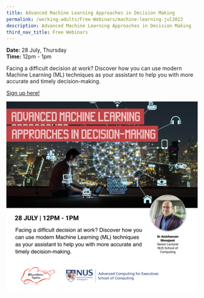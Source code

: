 ```yaml
---
title: Advanced Machine Learning Approaches in Decision Making
permalink: /working-adults/Free-Webinars/machine-learning-jul2022
description: Advanced Machine Learning Approaches in Decision Making
third_nav_title: Free Webinars
---
```

**Date:** 28 July, Thursday
<br> **Time:** 12pm - 1pm

Facing a difficult decision at work? Discover how you can use modern Machine Learning (ML) techniques as your assistant to help you with more accurate and timely decision-making.

[Sign up here!](https://go.gov.sg/wa-advancedmachinelearning-jul22)

![free webinars for machine learning approaches for working adults](/images/Jul%202022/28%20Jul_WA.jpeg)